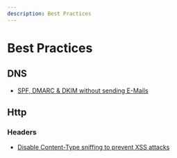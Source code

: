 ```yaml
---
description: Best Practices
---
```


# Best Practices

## DNS

- [SPF, DMARC & DKIM without sending E-Mails](/docs/best-practices/dns/recommended-dns-records)

## Http

### Headers

- [Disable Content-Type sniffing to prevent XSS attacks](/docs/best-practices/http/headers/x-content-type-options)
